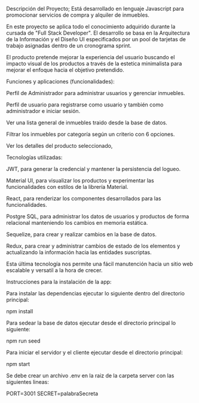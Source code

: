 Descripción del Proyecto; Está desarrollado en lenguaje Javascript para promocionar servicios de compra y alquiler de inmuebles.

En este proyecto se aplica todo el conocimiento adquirido durante la cursada de "Full Stack Developer". El desarrollo se basa en la Arquitectura de la Información y el Diseño UI especificados por un pool de tarjetas de trabajo asignadas dentro de un cronograma sprint.

El producto pretende mejorar la experiencia del usuario buscando el impacto visual de los productos a través de la estetica minimalista para mejorar el enfoque hacia el objetivo pretendido.

Funciones y aplicaciones (funcionalidades):

Perfil de Administrador para administrar usuarios y gerenciar inmuebles.

Perfil de usuario para registrarse como usuario y también como administrador e iniciar sesión.

Ver una lista general de inmuebles traido desde la base de datos.

Filtrar los inmuebles por categoría según un criterio con 6 opciones.

Ver los detalles del producto seleccionado,

Tecnologías utilizadas:

JWT, para generar la credencial y mantener la persistencia del logueo.

Material UI, para visualizar los productos y experimentar las funcionalidades con estilos de la librería Material.

React, para renderizar los componentes desarrollados para las funcionalidades.

Postgre SQL, para administrar los datos de usuarios y productos de forma relacional manteniendo los cambios en memoria estática.

Sequelize, para crear y realizar cambios en la base de datos.

Redux, para crear y administrar cambios de estado de los elementos y actualizando la información hacia las entidades suscriptas.

Esta última tecnología nos permite una fácil manutención hacia un sitio web escalable y versatil a la hora de crecer.

Instrucciones para la instalación de la app:

Para instalar las dependencias ejecutar lo siguiente dentro del directorio principal:

npm install

Para sedear la base de datos ejecutar desde el directorio principal lo siguiente:

npm run seed

Para iniciar el servidor y el cliente ejecutar desde el directorio principal:

npm start

Se debe crear un archivo .env en la raiz de la carpeta server con las siguientes lineas:

PORT=3001 SECRET=palabraSecreta